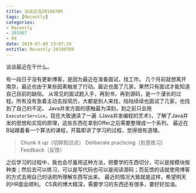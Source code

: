 ```yaml
---
title: 谈谈近况20190709
tags: [Recently]
categories:
- Recently
- 201907 
- 09
date: 2019-07-09 23:07:19
entitle: Recently-20190709
---
```

谈谈最近在干什么。
<!--more-->
有一段日子没有更新博客，是因为最近在准备面试，找工作。
几个月前就想离开南京，最近也由于某些因素触发了行动。最近也面了几家，果然只有面试才能知道自己目前的缺陷。
从常见的面试题入手，再到书，再到源码，是一个漫长的过程。所有没有急着主动去投简历，大都是别人来找，陆陆续续也面试了几家，也找到了自己的不足。
Java并发方面的感触最为深刻，到之前只会用`ExecutorService`，现在大致通读了一遍《Java并发编程的艺术》，了解了Java并发的思想和实现的原理，这些东西在拿到Offer之后需要整理成一个系列。
最近在B站跟着看一个算法的课程，开篇即讲了学习的过程，觉得很有道理。
> Chunk it up（切碎知识点）
> Deliberate practicing（刻意练习）
> Feedback（反馈）

之后学习的过程中，我也会尽量用这种方法，把要学的东西切分，可以是按模块按种类；然后去可以练习，可以是写代码也可以是阅读源码；而反馈的话就使用博客的方式去用自己的话把所理解东西写出来。
最近的情况大致就是这样，希望明天的HR面会顺利。
CS真的博大精深，需要学习的东西还有很多，要好好加油。

